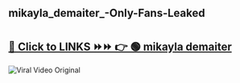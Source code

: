 
 ## mikayla_demaiter_-Only-Fans-Leaked

# <h2><a href="https://clipsfans.com/mikayla_demaiter_&ref=git">🔗 Click to LINKS ⏩⏩ 👉 🟢 mikayla demaiter  </a></h2>

<a href="https://clipsfans.com/mikayla_demaiter_&ref=git" rel="nofollow" data-target="animated-image.originalLink"><img src="https://i.ibb.co.com/xMMVF88/686577567.gif" alt="Viral Video Original" style="max-width: 100%; display: inline-block;" data-target="animated-image.originalImage"></a>
